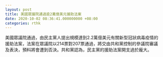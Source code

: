 ```yaml
---
layout: post
title: 美國眾議院通過逾2萬億美元援助法案
date: 2020-10-02 08:36:41.000000000 +08:00
categories: rthk
---
```


美國眾議院通過，由民主黨人提出規模達到2.2萬億美元有關新型冠狀病毒疫情的援助法案，法案在眾議院以214票對207票通過，將交由共和黨控制的參議院審議及表決，預料將會遭到否決。共和黨認為，民主黨的援助法案開支過於龐大。
